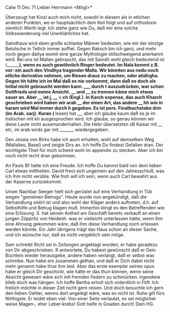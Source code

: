  Calw 11 Dec 71
Lieber Herrmann <Mögl>*

Überzeugt hat Kinzl auch mich nicht, sowohl in diesem als in etlichen anderen Punkten, wo er hauptsächlich dem Keil folgt und auf orthodoxie ziemlich Werth legt. Ich stehe ganz wie Du, daß mir eine solche Volkswanderung viel Unerklärliches hat.

Saindhava wird eben große schlanke Männer bedeuten, wie mir der einzige Belutsche in Tellich immer auffiel. Gegen Raksch bin ich ganz, und mehr noch gegen daitya womit eine ganze Mythologie stillschweigend anerkannt wird. Bei uns ist Mallan gebraucht, das mit Saindh wohl gleich bedeutend ist (__________), wenn es auch gewöhnlich Ringer bedeutet. Im Nala kommt z.B. vor: ein auch den Vindhya tragender Malla. Wir könnten aus nedu noch etliche derivative nehmen, um Riesen draus zu machen, oder atidirgha. 
Gegen hh hätte ich im Mal daß es nie vorkommt, dann daß es doch als Initial nicht gebraucht werden kann. ___ durch t auszudrücken, war schon Gottfrieds und meine Ansicht. __ und __ zu trennen käme mich etwas sauer an. Aber __ ist j, __ = ch (Engl.). In Karch expense, das auch Kharch geschrieben wird haben wir arab __ der einen Art, das andere __ hh wie in haram wird Mal immer durch h gegeben. Es ist pers. Finalbuchstabe drin (im Arab. xarj). Kuran (____ lesen) hat __, aber ich glaube kaum daß es je im Indischen mit kh ausgesprochen wird. Ich glaube, so genau können wir diese Laute nicht auseinanderhalten. Die Hebr übersetzten zB Kaisar mit __ etc, im arab wirds gar mit _______ wiedergegeben.

Den Jesaia von Birks habe ich auch erhalten, wohl auf demselben Weg (Mallalieu, Basel) und zeigte Dirs an. Ich hoffe Du findest Gefallen dran. Der wichtigste Theil für mich scheint wohl im appendix zu stecken. Aber ich bin noch nicht recht dran gekommen.

An Pauls Bf hatte ich eine Freude. Ich hoffe Du kannst bald von dem lieben Carl etwas mittheilen. David freut sich ungemein auf den Jahresschluß, was ich ihm nicht verüble. Wie froh will ich sein, wenn auch Carl bewahrt aus der Kaserne zurückkommt.

Unser Nachbar Seeger hielt sich gerüstet auf eine Verhandlung in Tüb wegen "gemeinen Betrugs". Heute wurde nun angekündigt, daß die Verhandlung sistirt ist und also wohl der Kläger anders auftreten, d.h. auf Selbsthilfe und Betrug klagen muß. Immerhin klingt es den Betreffenden wie eine Erlösung. S. hat seinen Antheil am Geschäft bereits verkauft an einen jungen Zöppritz von Heidenh. was er vielleicht unterlassen hätte, wenn ihm eine Ahnung gekommen wäre, daß ihm diese Verhandlung noch erlassen werden könnte. Ein Jahr übrigens trägt das Haus schon an dieser Sache, und ich wünsche nur, daß es nicht vergeblich sein möge.

Sam schreibt Richt sei in Zeitungen angeklagt worden, er habe geradezu von Dir abgeschrieben. R antwortete, Du habest gewünscht daß er Dein Büchlein wieder herausgebe, andere haben verlangt, daß er selbst was schreibe. Nun habe ers zusammen gethan, und daß er Dich dabei nicht mehr genannt habe thue ihm leid. Aber das erste exemplar seines opus habe er gleich Dir geschickt, wie hätte er das thun können, wenn seine Absicht gewesen wäre sich mit fremden Federn zu schmücken. Irgendwie blieb doch was hängen. 
Ich hoffe Bertha erholt sich ordentlich in Fkft. Ich freilich möchte in dieser Zeit nicht gern reisen. Und doch besuchte ich gern den lieben Oehler, wenns dort angelegt wäre, was es nicht ist. Ruhe gilt fürs Nöthigste. Er leidet eben viel. Von einer Seite verlautet, es sei möglicher weise Magen-, eher Leber-krebs! Gott helfe in Gnaden durch!
 Dein HG.
